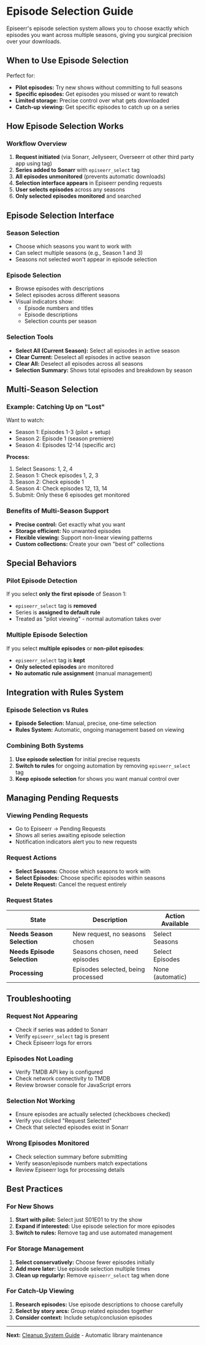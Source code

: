 # Episode Selection Guide

Episeerr's episode selection system allows you to choose exactly which episodes you want across multiple seasons, giving you surgical precision over your downloads.

## When to Use Episode Selection

Perfect for:
- **Pilot episodes:** Try new shows without committing to full seasons
- **Specific episodes:** Get episodes you missed or want to rewatch  
- **Limited storage:** Precise control over what gets downloaded
- **Catch-up viewing:** Get specific episodes to catch up on a series

## How Episode Selection Works

### Workflow Overview
1. **Request initiated** (via Sonarr, Jellyseerr, Overseerr ot other third party app using tag)
2. **Series added to Sonarr** with `episeerr_select` tag
3. **All episodes unmonitored** (prevents automatic downloads)
4. **Selection interface appears** in Episeerr pending requests
5. **User selects episodes** across any seasons
6. **Only selected episodes monitored** and searched


## Episode Selection Interface

### Season Selection
- Choose which seasons you want to work with
- Can select multiple seasons (e.g., Season 1 and 3)
- Seasons not selected won't appear in episode selection

### Episode Selection  
- Browse episodes with descriptions
- Select episodes across different seasons
- Visual indicators show:
  - Episode numbers and titles
  - Episode descriptions
  - Selection counts per season

### Selection Tools
- **Select All (Current Season):** Select all episodes in active season
- **Clear Current:** Deselect all episodes in active season  
- **Clear All:** Deselect all episodes across all seasons
- **Selection Summary:** Shows total episodes and breakdown by season

## Multi-Season Selection

### Example: Catching Up on "Lost"
Want to watch:
- Season 1: Episodes 1-3 (pilot + setup)
- Season 2: Episode 1 (season premiere)  
- Season 4: Episodes 12-14 (specific arc)

**Process:**
1. Select Seasons: 1, 2, 4
2. Season 1: Check episodes 1, 2, 3
3. Season 2: Check episode 1  
4. Season 4: Check episodes 12, 13, 14
5. Submit: Only these 6 episodes get monitored

### Benefits of Multi-Season Support
- **Precise control:** Get exactly what you want
- **Storage efficient:** No unwanted episodes
- **Flexible viewing:** Support non-linear viewing patterns
- **Custom collections:** Create your own "best of" collections

## Special Behaviors

### Pilot Episode Detection
If you select **only the first episode** of Season 1:
- `episeerr_select` tag is **removed**
- Series is **assigned to default rule**
- Treated as "pilot viewing" - normal automation takes over

### Multiple Episode Selection
If you select **multiple episodes** or **non-pilot episodes**:
- `episeerr_select` tag is **kept**
- **Only selected episodes** are monitored
- **No automatic rule assignment** (manual management)

## Integration with Rules System

### Episode Selection vs Rules
- **Episode Selection:** Manual, precise, one-time selection
- **Rules System:** Automatic, ongoing management based on viewing

### Combining Both Systems
1. **Use episode selection** for initial precise requests
2. **Switch to rules** for ongoing automation by removing `episeerr_select` tag
3. **Keep episode selection** for shows you want manual control over

## Managing Pending Requests

### Viewing Pending Requests
- Go to Episeerr → Pending Requests
- Shows all series awaiting episode selection
- Notification indicators alert you to new requests

### Request Actions
- **Select Seasons:** Choose which seasons to work with
- **Select Episodes:** Choose specific episodes within seasons
- **Delete Request:** Cancel the request entirely

### Request States
| State | Description | Action Available |
|-------|-------------|------------------|
| **Needs Season Selection** | New request, no seasons chosen | Select Seasons |
| **Needs Episode Selection** | Seasons chosen, need episodes | Select Episodes |
| **Processing** | Episodes selected, being processed | None (automatic) |

## Troubleshooting

### Request Not Appearing
- Check if series was added to Sonarr
- Verify `episeerr_select` tag is present
- Check Episeerr logs for errors

### Episodes Not Loading
- Verify TMDB API key is configured
- Check network connectivity to TMDB
- Review browser console for JavaScript errors

### Selection Not Working
- Ensure episodes are actually selected (checkboxes checked)
- Verify you clicked "Request Selected" 
- Check that selected episodes exist in Sonarr

### Wrong Episodes Monitored
- Check selection summary before submitting
- Verify season/episode numbers match expectations
- Review Episeerr logs for processing details

## Best Practices

### For New Shows
1. **Start with pilot:** Select just S01E01 to try the show
2. **Expand if interested:** Use episode selection for more episodes
3. **Switch to rules:** Remove tag and use automated management

### For Storage Management
1. **Select conservatively:** Choose fewer episodes initially
2. **Add more later:** Use episode selection multiple times
3. **Clean up regularly:** Remove `episeerr_select` tag when done

### For Catch-Up Viewing
1. **Research episodes:** Use episode descriptions to choose carefully
2. **Select by story arcs:** Group related episodes together
3. **Consider context:** Include setup/conclusion episodes

---

**Next:** [Cleanup System Guide](cleanup-guide.md) - Automatic library maintenance
